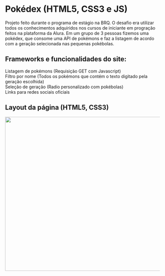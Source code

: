 # Pokédex (HTML5, CSS3 e JS)
Projeto feito durante o programa de estágio na BRQ. O desafio era utilizar todos os conhecimentos adquiridos nos cursos de iniciante em progração feitos na plataforma da Alura. Em um grupo de 3 pessoas fizemos uma pokédex, que consome uma API de pokémons e faz a listagem de acordo com a geração selecionada nas pequenas pokébolas.

## Frameworks e funcionalidades do site:
Listagem de pokémons (Requisição GET com Javascript)<br>
Filtro por nome (Todos os pokémons que contém o texto digitado pela geração escolhida)<br>
Seleção de geração (Radio personalizado com pokébolas)<br>
Links para redes sociais oficiais<br>

## Layout da página (HTML5, CSS3)
<img src="https://user-images.githubusercontent.com/45596679/51557225-741a7f80-1e63-11e9-978c-70d9671d778b.png" width="900" height="500">
